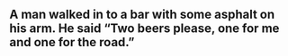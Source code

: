 ## A man walked in to a bar with some asphalt on his arm. He said “Two beers please, one for me and one for the road.”